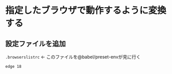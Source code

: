 # 指定したブラウザで動作するように変換する

## 設定ファイルを追加

`.browserslistrc` ← このファイルを@babel/preset-envが見に行く

```.browserslistrc
edge 18
```
